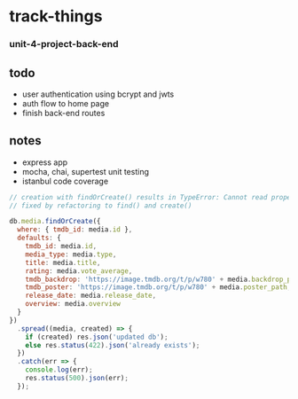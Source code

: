 # track-things

### unit-4-project-back-end

## todo

- user authentication using bcrypt and jwts
- auth flow to home page
- finish back-end routes

## notes

- express app
- mocha, chai, supertest unit testing
- istanbul code coverage

```js
// creation with findOrCreate() results in TypeError: Cannot read property '0' of undefined
// fixed by refactoring to find() and create()

db.media.findOrCreate({
  where: { tmdb_id: media.id },
  defaults: {
    tmdb_id: media.id,
    media_type: media.type,
    title: media.title,
    rating: media.vote_average,
    tmdb_backdrop: 'https://image.tmdb.org/t/p/w780' + media.backdrop_path,
    tmdb_poster: 'https://image.tmdb.org/t/p/w780' + media.poster_path,
    release_date: media.release_date,
    overview: media.overview
  }
})
  .spread((media, created) => {
    if (created) res.json('updated db');
    else res.status(422).json('already exists');
  })
  .catch(err => {
    console.log(err);
    res.status(500).json(err);
  });
```
